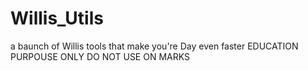# Willis_Utils
 a baunch of Willis tools that make you're Day even faster 
EDUCATION PURPOUSE ONLY DO NOT USE ON MARKS
